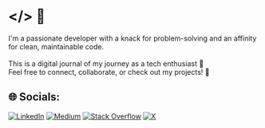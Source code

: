 # </> 👋
I'm a passionate developer with a knack for problem-solving and an affinity for clean, maintainable code. <br><br>This is a digital journal of my journey as a tech enthusiast 📔<br>Feel free to connect, collaborate, or check out my projects! 🚀  <br>

## 🌐 Socials:
[![LinkedIn](https://img.shields.io/badge/LinkedIn-%230077B5.svg?logo=linkedin&logoColor=white)](https://linkedin.com/in/john-kiruba) [![Medium](https://img.shields.io/badge/Medium-12100E?logo=medium&logoColor=white)](https://medium.com/@ijohnkiruba) [![Stack Overflow](https://img.shields.io/badge/-Stackoverflow-FE7A16?logo=stack-overflow&logoColor=white)](https://stackoverflow.com/users/13660013/john-kiruba) [![X](https://img.shields.io/badge/X-black.svg?logo=X&logoColor=white)](https://x.com/JohnKiruba9) 
